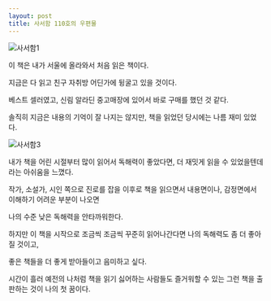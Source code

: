```yaml
---
layout: post
title: 사서함 110호의 우편물
---
```


![사서함1](https://user-images.githubusercontent.com/64255831/85222010-69b33b00-b3f3-11ea-8156-652c84e399e3.jpg)

이 책은 내가 서울에 올라와서 처음 읽은 책이다.

지금은 다 읽고 친구 자취방 어딘가에 뒹굴고 있을 것이다.

베스트 셀러였고, 신림 알라딘 중고매장에 있어서 바로 구매를 했던 것 같다.

솔직히 지금은 내용의 기억이 잘 나지는 않지만, 책을 읽었던 당시에는 나름 재미 있었다.

![사서함3](https://user-images.githubusercontent.com/64255831/85222048-89e2fa00-b3f3-11ea-9b90-3013b4326919.jpg)

내가 책을 어린 시절부터 많이 읽어서 독해력이 좋았다면, 더 재밋게 읽을 수 있었을텐데라는 아쉬움을 느꼈다.

작가, 소설가, 시인 쪽으로 진로를 잡을 이후로 책을 읽으면서 내용면이나, 감정면에서 이해하기 어려운 부분이 나오면

나의 수준 낮은 독해력을 안타까워한다.

하지만 이 책을 시작으로 조금씩 조금씩 꾸준히 읽어나간다면 나의 독해력도 좀 더 좋아질 것이고,

좋은 책들을 더 좋게 받아들이고 음미하고 싶다.

시간이 흘러 예전의 나처럼 책을 읽기 싫어하는 사람들도 즐거워할 수 있는 그런 책을 출판하는 것이 나의 첫 꿈이다.
